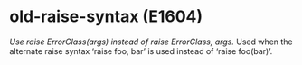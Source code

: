 # old-raise-syntax (E1604)

*Use raise ErrorClass(args) instead of raise ErrorClass, args.* Used
when the alternate raise syntax ‘raise foo, bar’ is used instead of
‘raise foo(bar)’.
